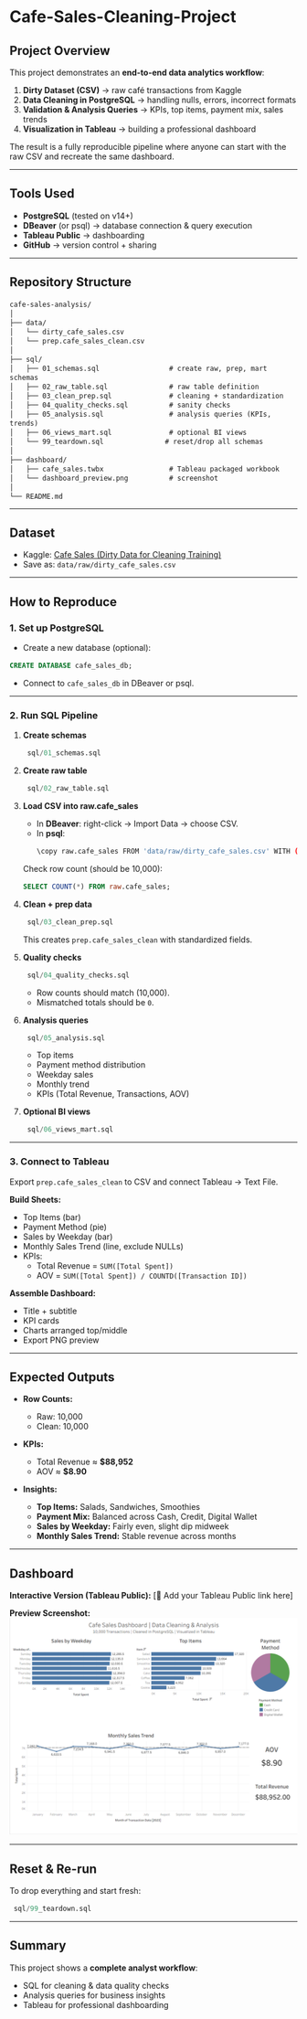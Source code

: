 # Cafe-Sales-Cleaning-Project

##  Project Overview  
This project demonstrates an **end-to-end data analytics workflow**:  

1. **Dirty Dataset (CSV)** → raw café transactions from Kaggle  
2. **Data Cleaning in PostgreSQL** → handling nulls, errors, incorrect formats  
3. **Validation & Analysis Queries** → KPIs, top items, payment mix, sales trends  
4. **Visualization in Tableau** → building a professional dashboard  

The result is a fully reproducible pipeline where anyone can start with the raw CSV and recreate the same dashboard.  

---

##  Tools Used  
- **PostgreSQL** (tested on v14+)  
- **DBeaver** (or psql) → database connection & query execution  
- **Tableau Public** → dashboarding  
- **GitHub** → version control + sharing  

---

##  Repository Structure  

```
cafe-sales-analysis/
│
├── data/
│   └── dirty_cafe_sales.csv
│   └── prep.cafe_sales_clean.csv   
│
├── sql/
│   ├── 01_schemas.sql                 # create raw, prep, mart schemas
│   ├── 02_raw_table.sql               # raw table definition
│   ├── 03_clean_prep.sql              # cleaning + standardization
│   ├── 04_quality_checks.sql          # sanity checks
│   ├── 05_analysis.sql                # analysis queries (KPIs, trends)
│   ├── 06_views_mart.sql              # optional BI views
│   └── 99_teardown.sql               # reset/drop all schemas
│
├── dashboard/
│   ├── cafe_sales.twbx                # Tableau packaged workbook
│   └── dashboard_preview.png          # screenshot
│
└── README.md
```

---

##   Dataset  
- Kaggle: [Cafe Sales (Dirty Data for Cleaning Training)](https://www.kaggle.com/datasets/ahmedmohamed2003/cafe-sales-dirty-data-for-cleaning-training)  
- Save as: `data/raw/dirty_cafe_sales.csv`  

---

##  How to Reproduce  

### 1. Set up PostgreSQL  
- Create a new database (optional):  
```sql
CREATE DATABASE cafe_sales_db;
```
- Connect to `cafe_sales_db` in DBeaver or psql.  

---

### 2. Run SQL Pipeline  

1. **Create schemas**  
   ```sql
    sql/01_schemas.sql
   ```

2. **Create raw table**  
   ```sql
    sql/02_raw_table.sql
   ```

3. **Load CSV into raw.cafe_sales**  
   - In **DBeaver**: right-click → Import Data → choose CSV.  
   - In **psql**:  
     ```bash
     \copy raw.cafe_sales FROM 'data/raw/dirty_cafe_sales.csv' WITH (FORMAT csv, HEADER true);
     ```

   Check row count (should be 10,000):  
   ```sql
   SELECT COUNT(*) FROM raw.cafe_sales;
   ```

4. **Clean + prep data**  
   ```sql
    sql/03_clean_prep.sql
   ```

   This creates `prep.cafe_sales_clean` with standardized fields.

5. **Quality checks**  
   ```sql
    sql/04_quality_checks.sql
   ```
   - Row counts should match (10,000).  
   - Mismatched totals should be `0`.  

6. **Analysis queries**  
   ```sql
    sql/05_analysis.sql
   ```
   - Top items  
   - Payment method distribution  
   - Weekday sales  
   - Monthly trend  
   - KPIs (Total Revenue, Transactions, AOV)  

7. **Optional BI views**  
   ```sql
    sql/06_views_mart.sql
   ```

---

### 3. Connect to Tableau  

Export `prep.cafe_sales_clean` to CSV and connect Tableau → Text File.   

**Build Sheets:**  
- Top Items (bar)  
- Payment Method (pie)  
- Sales by Weekday (bar)  
- Monthly Sales Trend (line, exclude NULLs)  
- KPIs:  
  - Total Revenue = `SUM([Total Spent])`  
  - AOV = `SUM([Total Spent]) / COUNTD([Transaction ID])`  

**Assemble Dashboard:**  
- Title + subtitle  
- KPI cards  
- Charts arranged top/middle  
- Export PNG preview  

---

##  Expected Outputs  

- **Row Counts:**  
  - Raw: 10,000  
  - Clean: 10,000  

- **KPIs:**  
  - Total Revenue ≈ **$88,952**   
  - AOV ≈ **$8.90**  

- **Insights:**  
  - **Top Items:** Salads, Sandwiches, Smoothies  
  - **Payment Mix:** Balanced across Cash, Credit, Digital Wallet  
  - **Sales by Weekday:** Fairly even, slight dip midweek  
  - **Monthly Sales Trend:** Stable revenue across months  

---

##  Dashboard  

**Interactive Version (Tableau Public):** [🔗 Add your Tableau Public link here]  

**Preview Screenshot:**  
![Dashboard Preview](dashboard/dashboard_preview.png)  

---

##  Reset & Re-run  
To drop everything and start fresh:  
```sql
 sql/99_teardown.sql
```

---

##  Summary  
This project shows a **complete analyst workflow**:  

- SQL for cleaning & data quality checks  
- Analysis queries for business insights  
- Tableau for professional dashboarding  
